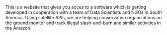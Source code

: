 This is a website that gives you acces to a software which is getting developed in cooperation with a team of Data Scientists and NGOs in South America.
Using satellite APIs, we are helping conservation organizations on the ground monitor and track illegal slash-and-burn and similar activities in the Amazon.
